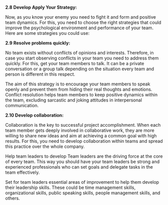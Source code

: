**2.8 Develop Apply Your Strategy:**

Now, as you know your enemy you need to fight it and form and 
positive team dynamics. For this, you need to choose the right strategies that could improve the psychological environment and performance of your team. Here are some strategies you could use:

**2.9 Resolve problems quickly:**

No team exists without conflicts of opinions and interests. Therefore, in case you start observing conflicts in your team you need to address them quickly. For this, get your team members to talk. It can be a private conversation or a group talk depending on the situation every team and person is different in this respect.

The aim of this strategy is to encourage your team members to speak openly and prevent them from hiding their real thoughts and emotions. Conflict resolution helps team members to keep positive dynamics within the team, excluding sarcastic and joking attitudes in interpersonal communication.

**2.10 Develop collaboration:**

Collaboration is the key to successful project accomplishment. When each team member gets deeply involved in collaborative work, they are more willing to share new ideas and aim at achieving a common goal with high results. For this, you need to develop collaboration within teams and spread this practice over the whole company. 

 Help team leaders to develop
Team leaders are the driving force at the core of every team. This way you should have your team leaders be strong and experienced professionals who can set goals and delegate tasks in the team effectively. 

Set for team leaders essential areas of improvement to help them develop their leadership skills. These could be time management skills, organizational skills, public speaking skills, people management skills, and others. 
